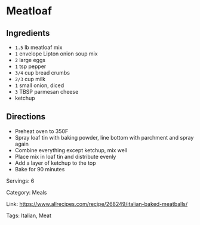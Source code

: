 # Meatloaf

## Ingredients

- `1.5` lb meatloaf mix 
- `1` envelope Lipton onion soup mix
- `2` large eggs
- `1` tsp pepper
- `3/4` cup bread crumbs
- `2/3` cup milk
- `1` small onion, diced
- `3` TBSP parmesan cheese
- ketchup

## Directions

- Preheat oven to 350F
- Spray loaf tin with baking powder, line bottom with parchment and spray again
- Combine everything except ketchup, mix well
- Place mix in loaf tin and distribute evenly
- Add a layer of ketchup to the top
- Bake for 90 minutes

Servings: 6

Category: Meals

Link: https://www.allrecipes.com/recipe/268249/italian-baked-meatballs/

Tags: Italian, Meat

